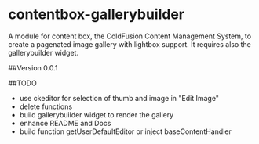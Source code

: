 # contentbox-gallerybuilder

A module for content box, the ColdFusion Content Management System, to create a pagenated image gallery with lightbox support. It requires also the gallerybuilder widget. 

##Version 0.0.1

##TODO
- use ckeditor for selection of thumb and image in "Edit Image"
- delete functions
- build gallerybuilder widget to render the gallery
- enhance README and Docs
- build function getUserDefaultEditor or inject baseContentHandler 

